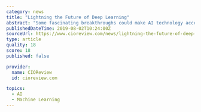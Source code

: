 ```yaml
---
category: news
title: "Lightning the Future of Deep Learning"
abstract: "Some fascinating breakthroughs could make AI technology accessible to many more companies and enterprises. FREMONT, CA: As the influx of structured and unstructured data increases in the conventional ecosystem, the balance between information gathered and ..."
publishedDateTime: 2019-08-02T10:24:00Z
sourceUrl: https://www.cioreview.com/news/lightning-the-future-of-deep-learning-nid-30115-cid-175.html
type: article
quality: 18
score: 18
published: false

provider:
  name: CIOReview
  id: cioreview.com

topics:
  - AI
  - Machine Learning
---
```

